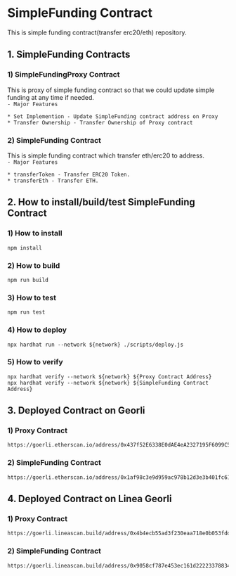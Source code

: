 # SimpleFunding Contract

This is simple funding contract(transfer erc20/eth) repository.
## 1. SimpleFunding Contracts
### 1) SimpleFundingProxy Contract
This is proxy of simple funding contract so that we could update simple funding at any time if needed. <br>
`- Major Features`
```
* Set Implemention - Update SimpleFunding contract address on Proxy
* Transfer Ownership - Transfer Ownership of Proxy contract
```
### 2) SimpleFunding Contract
This is simple funding contract which transfer eth/erc20 to address. <br>
`- Major Features`
```
* transferToken - Transfer ERC20 Token.
* transferEth - Transfer ETH.
```

## 2. How to install/build/test SimpleFunding Contract
### 1) How to install
```
npm install
```
### 2) How to build
```
npm run build
```
### 3) How to test
```
npm run test
```
### 4) How to deploy
```
npx hardhat run --network ${network} ./scripts/deploy.js
```
### 5) How to verify
```
npx hardhat verify --network ${network} ${Proxy Contract Address}
npx hardhat verify --network ${network} ${SimpleFunding Contract Address}
```

## 3. Deployed Contract on Georli
### 1) Proxy Contract
```
https://goerli.etherscan.io/address/0x437f52E6338E0dAE4eA2327195F6099C56A5Ae6e#code
```

### 2) SimpleFunding Contract
```
https://goerli.etherscan.io/address/0x1af98c3e9d959ac978b12d3e3b401fc61b4c5b01#code
```

## 4. Deployed Contract on Linea Georli
### 1) Proxy Contract
```
https://goerli.lineascan.build/address/0x4b4ecb55ad3f230eaa718e0b053fdd9b67e28715#code
```

### 2) SimpleFunding Contract
```
https://goerli.lineascan.build/address/0x9058cf787e453ec161d22223378834454e5d976c#code
```